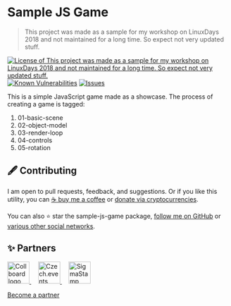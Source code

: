 # Sample JS Game

> This project was made as a sample for my workshop on LinuxDays 2018 and not maintained for a long time. So expect not very updated stuff.

<!--Badges-->
<!--⚠️WARNING: This section was generated by https://github.com/hejny/batch-project-editor/blob/main/src/workflows/800-badges/badges.ts so every manual change will be overwritten.-->


[![License of `This project was made as a sample for my workshop on LinuxDays 2018 and not maintained for a long time. So expect not very updated stuff.`](https://img.shields.io/github/license/hejny/sample-js-game.svg?style=flat)](https://github.com/hejny/sample-js-game/blob/master/LICENSE)
[![Known Vulnerabilities](https://snyk.io/test/github/hejny/sample-js-game/badge.svg)](https://snyk.io/test/github/hejny/sample-js-game)
[![Issues](https://img.shields.io/github/issues/hejny/sample-js-game.svg?style=flat)](https://github.com/hejny/sample-js-game/issues)

<!--/Badges-->




This is a simple JavaScript game made as a showcase.
The process of creating a game is tagged:

1) 01-basic-scene
2) 02-object-model
3) 03-render-loop
4) 04-controls
5) 05-rotation



<!--Contributing-->
<!--⚠️WARNING: This section was generated by https://github.com/hejny/batch-project-editor/blob/main/src/workflows/810-contributing/contributing.ts so every manual change will be overwritten.-->

## 🖋️ Contributing

I am open to pull requests, feedback, and suggestions. Or if you like this utility, you can [☕ buy me a coffee](https://www.buymeacoffee.com/hejny) or [donate via cryptocurrencies](https://github.com/hejny/hejny/blob/main/documents/crypto.md).

You can also ⭐ star the sample-js-game package, [follow me on GitHub](https://github.com/hejny) or [various other social networks](https://www.pavolhejny.com/contact/).

<!--/Contributing-->


<!--Partners-->
<!--⚠️WARNING: This section was generated by https://github.com/hejny/batch-project-editor/blob/main/src/workflows/820-partners/partners.ts so every manual change will be overwritten.-->

## ✨ Partners


<a href="https://collboard.com/">
<img src="https://collboard.fra1.cdn.digitaloceanspaces.com/assets/18.12.1/logo-small.png" alt="Collboard logo" width="50"  />
</a>
&nbsp;&nbsp;&nbsp;
<a href="https://czech.events/">
<img src="https://czech.events/design/logos/czech.events.transparent-logo.png" alt="Czech.events logo" width="50"  />
</a>
&nbsp;&nbsp;&nbsp;
<a href="https://sigmastamp.ml/">
<img src="https://www.sigmastamp.ml/sigmastamp-logo.white.svg" alt="SigmaStamp logo" width="50"  />
</a>


[Become a partner](https://www.pavolhejny.com/contact/)

<!--/Partners-->
